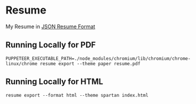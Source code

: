 # Resume

My Resume in [JSON Resume Format](https://jsonresume.org/schema/)

## Running Locally for PDF

`PUPPETEER_EXECUTABLE_PATH=./node_modules/chromium/lib/chromium/chrome-linux/chrome resume export --theme paper resume.pdf`

## Running Locally for HTML

`resume export --format html --theme spartan index.html`
